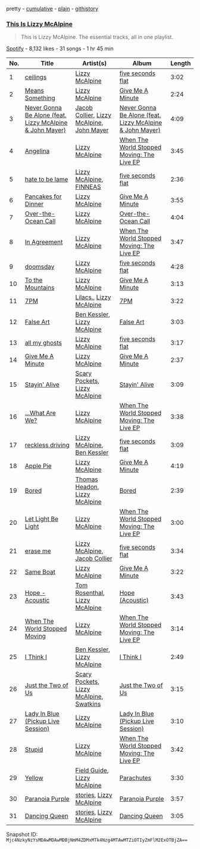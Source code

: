 pretty - [cumulative](/playlists/cumulative/37i9dQZF1DZ06evO0WjMOs.md) - [plain](/playlists/plain/37i9dQZF1DZ06evO0WjMOs) - [githistory](https://github.githistory.xyz/mackorone/spotify-playlist-archive/blob/main/playlists/plain/37i9dQZF1DZ06evO0WjMOs)

### [This Is Lizzy McAlpine](https://open.spotify.com/playlist/37i9dQZF1DZ06evO0WjMOs)

> This is Lizzy McAlpine\. The essential tracks, all in one playlist.

[Spotify](https://open.spotify.com/user/spotify) - 8,132 likes - 31 songs - 1 hr 45 min

| No. | Title | Artist(s) | Album | Length |
|---|---|---|---|---|
| 1 | [ceilings](https://open.spotify.com/track/2L9N0zZnd37dwF0clgxMGI) | [Lizzy McAlpine](https://open.spotify.com/artist/1GmsPCcpKgF9OhlNXjOsbS) | [five seconds flat](https://open.spotify.com/album/68L5xVV9wydotfDXEik7eD) | 3:02 |
| 2 | [Means Something](https://open.spotify.com/track/5L3FlmnCvJY2SN2jzvUwxL) | [Lizzy McAlpine](https://open.spotify.com/artist/1GmsPCcpKgF9OhlNXjOsbS) | [Give Me A Minute](https://open.spotify.com/album/63ButSDtUefzCmdE3AXdor) | 2:24 |
| 3 | [Never Gonna Be Alone \(feat\. Lizzy McAlpine & John Mayer\)](https://open.spotify.com/track/5m9OR6G4lNt9Da6dy1xpHx) | [Jacob Collier](https://open.spotify.com/artist/0QWrMNukfcVOmgEU0FEDyD), [Lizzy McAlpine](https://open.spotify.com/artist/1GmsPCcpKgF9OhlNXjOsbS), [John Mayer](https://open.spotify.com/artist/0hEurMDQu99nJRq8pTxO14) | [Never Gonna Be Alone \(feat\. Lizzy McAlpine & John Mayer\)](https://open.spotify.com/album/0rFjAGsF5UhG8hPeirWaHV) | 4:09 |
| 4 | [Angelina](https://open.spotify.com/track/7epHo3miOIJ3fYEPAdCAf9) | [Lizzy McAlpine](https://open.spotify.com/artist/1GmsPCcpKgF9OhlNXjOsbS) | [When The World Stopped Moving: The Live EP](https://open.spotify.com/album/5BCeqdaoRcRj9E1gxPLpLG) | 3:45 |
| 5 | [hate to be lame](https://open.spotify.com/track/26MJjeJ0NSOQDKeZzrEFMl) | [Lizzy McAlpine](https://open.spotify.com/artist/1GmsPCcpKgF9OhlNXjOsbS), [FINNEAS](https://open.spotify.com/artist/37M5pPGs6V1fchFJSgCguX) | [five seconds flat](https://open.spotify.com/album/68L5xVV9wydotfDXEik7eD) | 2:36 |
| 6 | [Pancakes for Dinner](https://open.spotify.com/track/1WThEmIxSyaqG6fVsyCmcL) | [Lizzy McAlpine](https://open.spotify.com/artist/1GmsPCcpKgF9OhlNXjOsbS) | [Give Me A Minute](https://open.spotify.com/album/63ButSDtUefzCmdE3AXdor) | 3:55 |
| 7 | [Over\-the\-Ocean Call](https://open.spotify.com/track/7I8qPfmUT4kofEFX0FlkLS) | [Lizzy McAlpine](https://open.spotify.com/artist/1GmsPCcpKgF9OhlNXjOsbS) | [Over\-the\-Ocean Call](https://open.spotify.com/album/3ZRKmyXa55zoOuiToUzzfg) | 4:04 |
| 8 | [In Agreement](https://open.spotify.com/track/51BXUxZhfG6V51uXNwRHe6) | [Lizzy McAlpine](https://open.spotify.com/artist/1GmsPCcpKgF9OhlNXjOsbS) | [When The World Stopped Moving: The Live EP](https://open.spotify.com/album/5BCeqdaoRcRj9E1gxPLpLG) | 3:47 |
| 9 | [doomsday](https://open.spotify.com/track/4WjxtORnwPavm5PDsAWJEc) | [Lizzy McAlpine](https://open.spotify.com/artist/1GmsPCcpKgF9OhlNXjOsbS) | [five seconds flat](https://open.spotify.com/album/68L5xVV9wydotfDXEik7eD) | 4:28 |
| 10 | [To the Mountains](https://open.spotify.com/track/4jLxibvYRtzEAiTDvbL9fO) | [Lizzy McAlpine](https://open.spotify.com/artist/1GmsPCcpKgF9OhlNXjOsbS) | [Give Me A Minute](https://open.spotify.com/album/63ButSDtUefzCmdE3AXdor) | 3:13 |
| 11 | [7PM](https://open.spotify.com/track/76tztTt7xAC6E0RZggd9xg) | [Lilacs.](https://open.spotify.com/artist/2MgMN5BR3mfAMR5y7S2UIr), [Lizzy McAlpine](https://open.spotify.com/artist/1GmsPCcpKgF9OhlNXjOsbS) | [7PM](https://open.spotify.com/album/7skYaHXGxK6JiRwlVgJ5ri) | 3:22 |
| 12 | [False Art](https://open.spotify.com/track/5eBZPQjBjCRXKsu9DnfS21) | [Ben Kessler](https://open.spotify.com/artist/6Lx82nbEVfeTfEa4yT01Jo), [Lizzy McAlpine](https://open.spotify.com/artist/1GmsPCcpKgF9OhlNXjOsbS) | [False Art](https://open.spotify.com/album/4AkKVNM05Pf48mQVhAj5SZ) | 3:03 |
| 13 | [all my ghosts](https://open.spotify.com/track/46BHP7nFOrGQPLW8mCxzZr) | [Lizzy McAlpine](https://open.spotify.com/artist/1GmsPCcpKgF9OhlNXjOsbS) | [five seconds flat](https://open.spotify.com/album/68L5xVV9wydotfDXEik7eD) | 3:17 |
| 14 | [Give Me A Minute](https://open.spotify.com/track/3YyASDEwePUZaPcgCjGOoV) | [Lizzy McAlpine](https://open.spotify.com/artist/1GmsPCcpKgF9OhlNXjOsbS) | [Give Me A Minute](https://open.spotify.com/album/63ButSDtUefzCmdE3AXdor) | 2:37 |
| 15 | [Stayin' Alive](https://open.spotify.com/track/5yH1Dmshfq3sVD2VKvroaB) | [Scary Pockets](https://open.spotify.com/artist/1e16kiJQtCTveTl7TQnkFN), [Lizzy McAlpine](https://open.spotify.com/artist/1GmsPCcpKgF9OhlNXjOsbS) | [Stayin' Alive](https://open.spotify.com/album/0FmuxgEy8Sjec7tNY4SPCv) | 3:09 |
| 16 | [...What Are We?](https://open.spotify.com/track/1CDTADeg2GTtviwTcioBJi) | [Lizzy McAlpine](https://open.spotify.com/artist/1GmsPCcpKgF9OhlNXjOsbS) | [When The World Stopped Moving: The Live EP](https://open.spotify.com/album/5BCeqdaoRcRj9E1gxPLpLG) | 3:38 |
| 17 | [reckless driving](https://open.spotify.com/track/5GpEHUNI0T7L7H3DnAaBXh) | [Lizzy McAlpine](https://open.spotify.com/artist/1GmsPCcpKgF9OhlNXjOsbS), [Ben Kessler](https://open.spotify.com/artist/6Lx82nbEVfeTfEa4yT01Jo) | [five seconds flat](https://open.spotify.com/album/68L5xVV9wydotfDXEik7eD) | 3:09 |
| 18 | [Apple Pie](https://open.spotify.com/track/0zLnAV1lYEhVnKk3ITmCym) | [Lizzy McAlpine](https://open.spotify.com/artist/1GmsPCcpKgF9OhlNXjOsbS) | [Give Me A Minute](https://open.spotify.com/album/63ButSDtUefzCmdE3AXdor) | 4:19 |
| 19 | [Bored](https://open.spotify.com/track/6aIfPfQrAmgLnZOutU247J) | [Thomas Headon](https://open.spotify.com/artist/0dn62y7ayEAxcIcMcBWXIE), [Lizzy McAlpine](https://open.spotify.com/artist/1GmsPCcpKgF9OhlNXjOsbS) | [Bored](https://open.spotify.com/album/3yZNHcx9NsFD7CCv2KwpXa) | 2:39 |
| 20 | [Let Light Be Light](https://open.spotify.com/track/5ao5BeXUi0FRKoP58rsUXB) | [Lizzy McAlpine](https://open.spotify.com/artist/1GmsPCcpKgF9OhlNXjOsbS) | [When The World Stopped Moving: The Live EP](https://open.spotify.com/album/5BCeqdaoRcRj9E1gxPLpLG) | 3:00 |
| 21 | [erase me](https://open.spotify.com/track/4R2DDseYW2tsmMhvdQQ2Po) | [Lizzy McAlpine](https://open.spotify.com/artist/1GmsPCcpKgF9OhlNXjOsbS), [Jacob Collier](https://open.spotify.com/artist/0QWrMNukfcVOmgEU0FEDyD) | [five seconds flat](https://open.spotify.com/album/68L5xVV9wydotfDXEik7eD) | 3:34 |
| 22 | [Same Boat](https://open.spotify.com/track/4PCsSHOvnIXh2TBdEzb0pr) | [Lizzy McAlpine](https://open.spotify.com/artist/1GmsPCcpKgF9OhlNXjOsbS) | [Give Me A Minute](https://open.spotify.com/album/63ButSDtUefzCmdE3AXdor) | 3:22 |
| 23 | [Hope \- Acoustic](https://open.spotify.com/track/5TwOrHpV01ymb1vMFVRZJl) | [Tom Rosenthal](https://open.spotify.com/artist/1AgxgADPuRIW1wyaA4OKcB), [Lizzy McAlpine](https://open.spotify.com/artist/1GmsPCcpKgF9OhlNXjOsbS) | [Hope \(Acoustic\)](https://open.spotify.com/album/5OWWNrqbvgrWqsRsdjC5IC) | 3:43 |
| 24 | [When The World Stopped Moving](https://open.spotify.com/track/7JgDvGmgeKcdM633G1XAo9) | [Lizzy McAlpine](https://open.spotify.com/artist/1GmsPCcpKgF9OhlNXjOsbS) | [When The World Stopped Moving: The Live EP](https://open.spotify.com/album/5BCeqdaoRcRj9E1gxPLpLG) | 3:14 |
| 25 | [I Think I](https://open.spotify.com/track/4v7shHT3eXpvBoG5k2OMIM) | [Ben Kessler](https://open.spotify.com/artist/6Lx82nbEVfeTfEa4yT01Jo), [Lizzy McAlpine](https://open.spotify.com/artist/1GmsPCcpKgF9OhlNXjOsbS) | [I Think I](https://open.spotify.com/album/2TxV63ZiqONxz4lfA25rYJ) | 2:49 |
| 26 | [Just the Two of Us](https://open.spotify.com/track/7kjvp3gUi1BzmcUsjk1k6I) | [Scary Pockets](https://open.spotify.com/artist/1e16kiJQtCTveTl7TQnkFN), [Lizzy McAlpine](https://open.spotify.com/artist/1GmsPCcpKgF9OhlNXjOsbS), [Swatkins](https://open.spotify.com/artist/0HnF3y5xRlNr6eGQmFZgjP) | [Just the Two of Us](https://open.spotify.com/album/6ppQvrvuJh7YAiAsz5IMp8) | 3:15 |
| 27 | [Lady In Blue \(Pickup Live Session\)](https://open.spotify.com/track/0ZrmeApk2p2FY4BGvQHPoZ) | [Lizzy McAlpine](https://open.spotify.com/artist/1GmsPCcpKgF9OhlNXjOsbS) | [Lady In Blue \(Pickup Live Session\)](https://open.spotify.com/album/0paOo5lZd1KIFagxQgLMLf) | 3:10 |
| 28 | [Stupid](https://open.spotify.com/track/4J7JZr3LfTC96SLjbpIyDe) | [Lizzy McAlpine](https://open.spotify.com/artist/1GmsPCcpKgF9OhlNXjOsbS) | [When The World Stopped Moving: The Live EP](https://open.spotify.com/album/5BCeqdaoRcRj9E1gxPLpLG) | 3:42 |
| 29 | [Yellow](https://open.spotify.com/track/3P7aN7piKYjITMJgFT09Ib) | [Field Guide](https://open.spotify.com/artist/3m8lmJWxlk9SPTFFCdxJVz), [Lizzy McAlpine](https://open.spotify.com/artist/1GmsPCcpKgF9OhlNXjOsbS) | [Parachutes](https://open.spotify.com/album/2FhVMpJN2jtR2BwvZOFZop) | 3:30 |
| 30 | [Paranoia Purple](https://open.spotify.com/track/0kOq336SMTIa90VjHMutht) | [stories](https://open.spotify.com/artist/2TzZg302CB0oW5ZMeTW98p), [Lizzy McAlpine](https://open.spotify.com/artist/1GmsPCcpKgF9OhlNXjOsbS) | [Paranoia Purple](https://open.spotify.com/album/6nqblG53NdUSIoKLndjgL2) | 3:57 |
| 31 | [Dancing Queen](https://open.spotify.com/track/1dHbjQmKlr15e6xP7VDfWi) | [stories](https://open.spotify.com/artist/2TzZg302CB0oW5ZMeTW98p), [Lizzy McAlpine](https://open.spotify.com/artist/1GmsPCcpKgF9OhlNXjOsbS) | [Dancing Queen](https://open.spotify.com/album/7kPywVWHVzRTrlzPMXFIWq) | 3:05 |

Snapshot ID: `Mjc4NzkyNzYsMDAwMDAwMDBjNmM4ZDMxMTk4Nzg4MTAwMTZiOTIyZmFlM2ExOTBjZA==`
